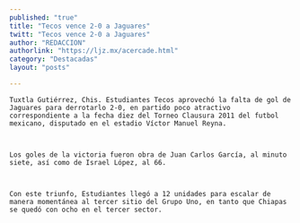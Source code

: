 ```yaml
---
published: "true"
title: "Tecos vence 2-0 a Jaguares"
twitt: "Tecos vence 2-0 a Jaguares"
author: "REDACCION"
authorlink: "https://ljz.mx/acercade.html"
category: "Destacadas"
layout: "posts"

---
```



  
    Tuxtla Gutiérrez, Chis. Estudiantes Tecos aprovechó la falta de gol de Jaguares para derrotarlo 2-0, en partido poco atractivo correspondiente a la fecha diez del Torneo Clausura 2011 del futbol mexicano, disputado en el estadio Víctor Manuel Reyna.
  
  
  
    Los goles de la victoria fueron obra de Juan Carlos García, al minuto siete, así como de Israel López, al 66.
  
  
  
    Con este triunfo, Estudiantes llegó a 12 unidades para escalar de manera momentánea al tercer sitio del Grupo Uno, en tanto que Chiapas se quedó con ocho en el tercer sector.
  

